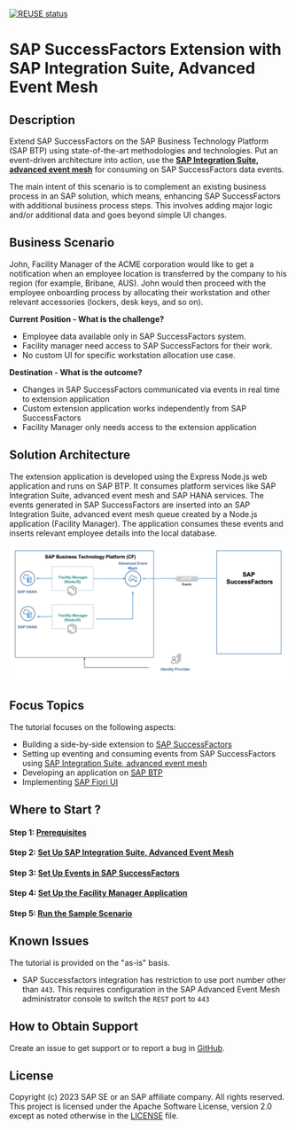 [![REUSE status](https://api.reuse.software/badge/github.com/SAP-samples/btp-sf-extension-adv-event-mesh)](https://api.reuse.software/info/github.com/SAP-samples/btp-sf-extension-adv-event-mesh)

# SAP SuccessFactors Extension with SAP Integration Suite, Advanced Event Mesh

## Description

Extend SAP SuccessFactors on the SAP Business Technology Platform (SAP BTP) using state-of-the-art methodologies and technologies. Put an event-driven architecture into action, use the [**SAP Integration Suite, advanced event mesh**](https://help.sap.com/docs/SAP_ADVANCED_EVENT_MESH) for consuming on SAP SuccessFactors data events.

The main intent of this scenario is to complement an existing business process in an SAP solution, which means, enhancing SAP SuccessFactors with additional business process steps. This involves adding major logic and/or additional data and goes beyond simple UI changes.

## Business Scenario

John, Facility Manager of the ACME corporation would like to get a notification when an employee location is transferred by the company to his region (for example, Bribane, AUS). John would then proceed with the employee onboarding process by allocating their workstation and other relevant accessories (lockers, desk keys, and so on).

**Current Position - What is the challenge?**

- Employee data available only in SAP SuccessFactors system.
- Facility manager need access to SAP SuccessFactors for their work.
- No custom UI for specific workstation allocation use case.

**Destination - What is the outcome?**

- Changes in SAP SuccessFactors communicated via events in real time to extension application
- Custom extension application works independently from SAP SuccessFactors
- Facility Manager only needs access to the extension application

## Solution Architecture

The extension application is developed using the Express Node.js web application and runs on SAP BTP. It consumes platform services like SAP Integration Suite, advanced event mesh and SAP HANA services. The events generated in SAP SuccessFactors are inserted into an SAP Integration Suite, advanced event mesh queue created by a Node.js application (Facility Manager). The application consumes these events and inserts relevant employee details into the local database.

![solution](./documentation/images/SolutionDiagram.png)

## Focus Topics

The tutorial focuses on the following aspects:

- Building a side-by-side extension to [SAP SuccessFactors](https://help.sap.com/docs/SAP_SUCCESSFACTORS_HXM_SUITE)
- Setting up eventing and consuming events from SAP SuccessFactors using [SAP Integration Suite, advanced event mesh](https://help.sap.com/docs/SAP_ADVANCED_EVENT_MESH)
- Developing an application on [SAP BTP](https://help.sap.com/viewer/product/BTP/Cloud/en-US?task=discover_task) 
- Implementing [SAP Fiori UI](https://help.sap.com/docs/SAPUI5)

## Where to Start ?

#### Step 1: [Prerequisites](./documentation/Prerequisites/README.md)

#### Step 2: [Set Up SAP Integration Suite, Advanced Event Mesh](./documentation/setup-advanced-event-mesh/README.md)

#### Step 3: [Set Up Events in SAP SuccessFactors](./documentation/setup-events-successfactors/README.md)

#### Step 4: [Set Up the Facility Manager Application](./documentation/setup-facility-manager-app/README.md)

#### Step 5: [Run the Sample Scenario](./documentation/execute-example-scenario/README.md)

## Known Issues

The tutorial is provided on the "as-is" basis.
- SAP Successfactors integration has restriction to use port number other than `443`. This requires configuration in the SAP Advanced Event Mesh administrator console to switch the `REST` port to `443`

## How to Obtain Support

Create an issue to get support or to report a bug in [GitHub](https://github.com/SAP-samples/issues).

## License

Copyright (c) 2023 SAP SE or an SAP affiliate company. All rights reserved. This project is licensed under the Apache Software License, version 2.0 except as noted otherwise in the [LICENSE](LICENSES/Apache-2.0.txt) file.

